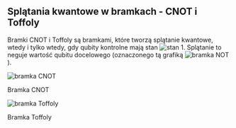 ## Splątania kwantowe w bramkach - CNOT i Toffoly

Bramki CNOT i Toffoly są bramkami, które tworzą splątanie kwantowe, wtedy i tylko wtedy, gdy qubity kontrolne mają stan ![stan 1](../../img/stan_1.svg?display=inline). Splątanie to neguje wartość qubitu docelowego (oznaczonego tą grafiką ![bramka NOT](../../img/char_not.svg?display=inline)).

![bramka CNOT](../../img/250px-CNOT_gate.png)

Bramka CNOT

![bramka Toffoly](../../../img/120px-Toffoli_gate.png)

Bramka Toffoly
